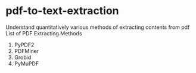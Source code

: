 # pdf-to-text-extraction
Understand quantitatively various methods of extracting contents from pdf
List of PDF Extracting Methods
1. PyPDF2
2. PDFMiner
3. Grobid
4. PyMuPDF
